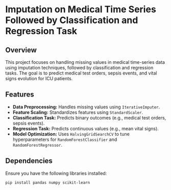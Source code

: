 # Imputation on Medical Time Series Followed by Classification and Regression Task  

## Overview  
This project focuses on handling missing values in medical time-series data using imputation techniques, followed by classification and regression tasks. The goal is to predict medical test orders, sepsis events, and vital signs evolution for ICU patients.  

## Features  
- **Data Preprocessing:** Handles missing values using `IterativeImputer`.  
- **Feature Scaling:** Standardizes features using `StandardScaler`.  
- **Classification Task:** Predicts binary outcomes (e.g., medical test orders, sepsis events).  
- **Regression Task:** Predicts continuous values (e.g., mean vital signs).  
- **Model Optimization:** Uses `HalvingGridSearchCV` to tune hyperparameters for `RandomForestClassifier` and `RandomForestRegressor`.  

## Dependencies  
Ensure you have the following libraries installed:  
```bash
pip install pandas numpy scikit-learn
